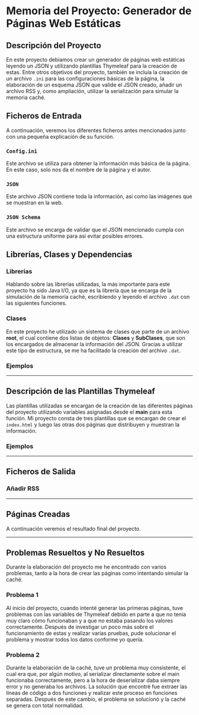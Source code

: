# Memoria del Proyecto: Generador de Páginas Web Estáticas

## Descripción del Proyecto

En este proyecto debíamos crear un generador de páginas web estáticas leyendo un JSON y utilizando plantillas Thymeleaf para la creación de estas. Entre otros objetivos del proyecto, también se incluía la creación de un archivo `.ini` para las configuraciones básicas de la página, la elaboración de un esquema JSON que valide el JSON creado, añadir un archivo RSS y, como ampliación, utilizar la serialización para simular la memoria caché.

## Ficheros de Entrada

A continuación, veremos los diferentes ficheros antes mencionados junto con una pequeña explicación de su función.

### `Config.ini`
Este archivo se utiliza para obtener la información más básica de la página. En este caso, solo nos da el nombre de la página y el autor.

### `JSON`
Este archivo JSON contiene toda la información, así como las imágenes que se muestran en la web.

### `JSON Schema`
Este archivo se encarga de validar que el JSON mencionado cumpla con una estructura uniforme para así evitar posibles errores.

## Librerías, Clases y Dependencias

### Librerías

Hablando sobre las librerías utilizadas, la más importante para este proyecto ha sido Java I/O, ya que es la librería que se encarga de la simulación de la memoria caché, escribiendo y leyendo el archivo `.dat` con las siguientes funciones.

### Clases

En este proyecto he utilizado un sistema de clases que parte de un archivo **root**, el cual contiene dos listas de objetos: **Clases** y **SubClases**, que son los encargados de almacenar la información del JSON. Gracias a utilizar este tipo de estructura, se me ha facilitado la creación del archivo `.dat`.

### Ejemplos

---

## Descripción de las Plantillas Thymeleaf

Las plantillas utilizadas se encargan de la creación de las diferentes páginas del proyecto utilizando variables asignadas desde el **main** para esta función. Mi proyecto consta de tres plantillas que se encargan de crear el `index.html` y luego las otras dos páginas que distribuyen y muestran la información.

### Ejemplos

---

## Ficheros de Salida

### Añadir RSS

---

## Páginas Creadas

A continuación veremos el resultado final del proyecto.

---

## Problemas Resueltos y No Resueltos

Durante la elaboración del proyecto me he encontrado con varios problemas, tanto a la hora de crear las páginas como intentando simular la caché.

### Problema 1

Al inicio del proyecto, cuando intenté generar las primeras páginas, tuve problemas con las variables de Thymeleaf debido en parte a que no tenía muy claro cómo funcionaban y a que no estaba pasando los valores correctamente. Después de investigar un poco más sobre el funcionamiento de estas y realizar varias pruebas, pude solucionar el problema y mostrar todos los datos conforme yo quería.

### Problema 2

Durante la elaboración de la caché, tuve un problema muy consistente, el cual era que, por algún motivo, al serializar directamente sobre el main funcionaba correctamente, pero a la hora de deserializar daba siempre error y no generaba los archivos. La solución que encontré fue extraer las líneas de código a dos funciones y realizar este proceso en funciones separadas. Después de este cambio, el problema se solucionó y la caché se genera con total normalidad.
